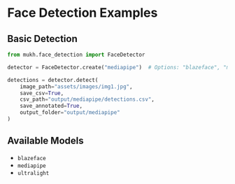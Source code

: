 # Face Detection Examples

## Basic Detection

```python
from mukh.face_detection import FaceDetector

detector = FaceDetector.create("mediapipe")  # Options: "blazeface", "mediapipe", "ultralight"

detections = detector.detect(
    image_path="assets/images/img1.jpg",
    save_csv=True,
    csv_path="output/mediapipe/detections.csv",
    save_annotated=True,
    output_folder="output/mediapipe"
)
```

## Available Models

- `blazeface`
- `mediapipe` 
- `ultralight` 